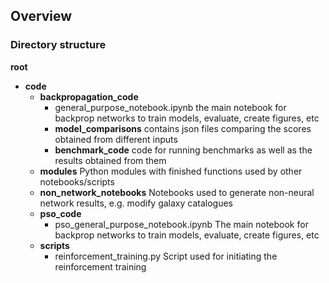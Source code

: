 ## Overview
### Directory structure
**root**
  - **code**
    - **backpropagation_code**
      - general_purpose_notebook.ipynb 
      the main notebook for backprop networks to train models, evaluate, create figures, etc
      - **model_comparisons**
      contains json files comparing the scores obtained from different inputs
      - **benchmark_code**
      code for running benchmarks as well as the results obtained from them
    - **modules** 
    Python modules with finished functions used by other notebooks/scripts
    - **non_network_notebooks** 
    Notebooks used to generate non-neural network results, e.g. modify galaxy catalogues
    - **pso_code**
      - pso_general_purpose_notebook.ipynb
      The main notebook for backprop networks to train models, evaluate, create figures, etc    
     - **scripts**
       - reinforcement_training.py
      Script used for initiating the reinforcement training
